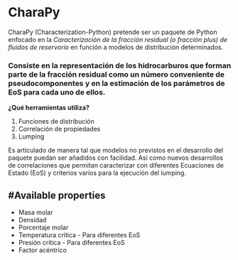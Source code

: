 # CharaPy

CharaPy (Characterization-Python) pretende ser un paquete de Python enfocado en la *Caracterización de la fracción residual (o fracción plus) de fluidos de reservorio* en función a modelos de distribución determinados. 

### Consiste en la representación de los hidrocarburos que forman parte de la fracción residual como un número conveniente de pseudocomponentes y en la estimación de los parámetros de EoS para cada uno de ellos.

**¿Qué herramientas utiliza?**

1.   Funciones de distribución
2.   Correlación de propiedades
3.   Lumping

Es articulado de manera tal que modelos no previstos en el desarrollo del paquete puedan ser añadidos con facilidad. Así como nuevos desarrollos de correlaciones que permitan caracterizar con diferentes Ecuaciones de Estado (EoS) y criterios varios para la ejecución del lumping. 

#Available properties
------------------------------------------------------
* Masa molar
* Densidad
* Porcentaje molar
* Temperatura crítica - Para diferentes EoS
* Presión crítica - Para diferentes EoS
* Factor acéntrico
